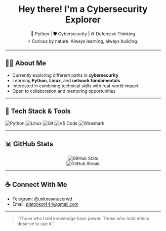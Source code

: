 <h1 align="center">Hey there! I'm a Cybersecurity Explorer</h1>

<p align="center">
  🔐 Python | 🛡️ Cybersecurity | ⚙️ Defensive Thinking<br>
  ⚡ Curious by nature. Always learning, always building.
</p>

---

## 🧑‍💻 About Me

- Currently exploring different paths in **cybersecurity**  
- Learning **Python**, **Linux**, and **network fundamentals**  
- Interested in combining technical skills with real-world impact  
- Open to collaboration and mentoring opportunities  

---

## 🧰 Tech Stack & Tools

![Python](https://img.shields.io/badge/Python-3776AB?style=for-the-badge&logo=python&logoColor=white)
![Linux](https://img.shields.io/badge/Linux-FCC624?style=for-the-badge&logo=linux&logoColor=black)
![Git](https://img.shields.io/badge/Git-F05032?style=for-the-badge&logo=git&logoColor=white)
![VS Code](https://img.shields.io/badge/VSCode-007ACC?style=for-the-badge&logo=visual-studio-code&logoColor=white)
![Wireshark](https://img.shields.io/badge/Wireshark-1679A7?style=for-the-badge&logo=wireshark&logoColor=white)

---

## 📊 GitHub Stats

<p align="center">
  <img src="https://github-readme-stats.vercel.app/api?username=YOUR_USERNAME&show_icons=true&theme=radical" alt="GitHub Stats">
  <br>
  <img src="https://github-readme-streak-stats.herokuapp.com/?user=YOUR_USERNAME&theme=radical" alt="GitHub Streak">
</p>

---

## ☕ Connect With Me

- Telegram: [@unknownuserwtf](https://t.me/unknownuserwtf)
- Email: platonkot444@gmail.com

---

> “Those who hold knowledge have power. Those who hold ethics deserve to use it.”
